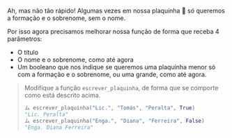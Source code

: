 Ah, mas não tão rápido! Algumas vezes em nossa plaquinha :name_badge: só queremos a formação e o sobrenome, sem o nome.

Por isso agora precisamos  melhorar nossa função de forma que receba 4 parâmetros:

* O título
* O nome e o sobrenome, como até agora
* Um booleano que nos indique se queremos uma plaquinha menor só com a formação e o sobrenome, ou uma grande, como até agora.


> Modifique a função `escrever_plaquinha`, de forma que se comporte como está descrito acima.
>
> ```python
> ム escrever_plaquinha("Lic.", "Tomás", "Peralta", True)
> "Lic. Peralta"
> ム escrever_plaquinha("Enga.", "Diana", "Ferreira", False)
> "Enga. Diana Ferreira"
> ```
